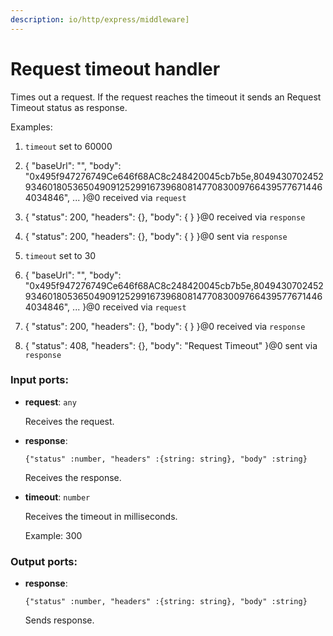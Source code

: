 ```yaml
---
description: io/http/express/middleware]
---
```


# Request timeout handler

Times out a request. If the request reaches the timeout it sends an Request Timeout status as response. 

Examples:

1. `timeout` set to 60000
2. {
  "baseUrl": "",
  "body": "0x495f947276749Ce646f68AC8c248420045cb7b5e,80494307024529346018053650490912529916739680814770830097664395776714464034846",
...
}@0 received via `request`
3. {
  "status": 200,
  "headers": {},
  "body": { }
}@0 received via `response`
4. {
  "status": 200,
  "headers": {},
  "body": { }
}@0 sent via `response`


1. `timeout` set to 30
2. {
  "baseUrl": "",
  "body": "0x495f947276749Ce646f68AC8c248420045cb7b5e,80494307024529346018053650490912529916739680814770830097664395776714464034846",
...
}@0 received via `request`
3. {
  "status": 200,
  "headers": {},
  "body": { }
}@0 received via `response`
4. {
  "status": 408,
  "headers": {},
  "body": "Request Timeout"
}@0 sent via `response`



### Input ports:

* __request__: `any`

    Receives the request.


* __response__: 
    ```
    {"status" :number, "headers" :{string: string}, "body" :string}
    ```

    Receives the response.


* __timeout__: `number`

    Receives the timeout in milliseconds.
    
    Example: 
    300

### Output ports:

* __response__: 
    ```
    {"status" :number, "headers" :{string: string}, "body" :string}
    ```

    Sends response.

